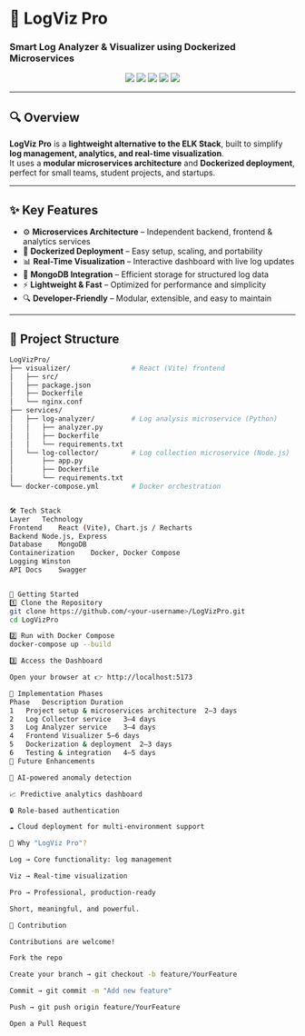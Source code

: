# 🚀 LogViz Pro  
### **Smart Log Analyzer & Visualizer using Dockerized Microservices**

<p align="center">
  <img src="https://img.shields.io/badge/Frontend-React%20(Vite)-61DAFB?logo=react&logoColor=white" />
  <img src="https://img.shields.io/badge/Backend-Node.js-43853D?logo=node.js&logoColor=white" />
  <img src="https://img.shields.io/badge/Database-MongoDB-4EA94B?logo=mongodb&logoColor=white" />
  <img src="https://img.shields.io/badge/Container-Docker-2496ED?logo=docker&logoColor=white" />
  <img src="https://img.shields.io/badge/License-MIT-yellow.svg" />
</p>

---

## 🔍 Overview
**LogViz Pro** is a **lightweight alternative to the ELK Stack**, built to simplify **log management, analytics, and real-time visualization**.  
It uses a **modular microservices architecture** and **Dockerized deployment**, perfect for small teams, student projects, and startups.

---

## ✨ Key Features
- ⚙️ **Microservices Architecture** – Independent backend, frontend & analytics services  
- 🐳 **Dockerized Deployment** – Easy setup, scaling, and portability  
- 📊 **Real-Time Visualization** – Interactive dashboard with live log updates  
- 💾 **MongoDB Integration** – Efficient storage for structured log data  
- ⚡ **Lightweight & Fast** – Optimized for performance and simplicity  
- 🔍 **Developer-Friendly** – Modular, extensible, and easy to maintain  

---

## 🧩 Project Structure
```bash
LogVizPro/
├── visualizer/               # React (Vite) frontend
│   ├── src/
│   ├── package.json
│   ├── Dockerfile
│   └── nginx.conf
├── services/
│   ├── log-analyzer/         # Log analysis microservice (Python)
│   │   ├── analyzer.py
│   │   ├── Dockerfile
│   │   └── requirements.txt
│   └── log-collector/        # Log collection microservice (Node.js)
│       ├── app.py
│       ├── Dockerfile
│       └── requirements.txt
└── docker-compose.yml        # Docker orchestration


🛠️ Tech Stack
Layer	Technology
Frontend	React (Vite), Chart.js / Recharts
Backend	Node.js, Express
Database	MongoDB
Containerization	Docker, Docker Compose
Logging	Winston
API Docs	Swagger


🚀 Getting Started
1️⃣ Clone the Repository
git clone https://github.com/<your-username>/LogVizPro.git
cd LogVizPro

2️⃣ Run with Docker Compose
docker-compose up --build

3️⃣ Access the Dashboard

Open your browser at 👉 http://localhost:5173

🧭 Implementation Phases
Phase	Description	Duration
1	Project setup & microservices architecture	2–3 days
2	Log Collector service	3–4 days
3	Log Analyzer service	3–4 days
4	Frontend Visualizer	5–6 days
5	Dockerization & deployment	2–3 days
6	Testing & integration	4–5 days
🌟 Future Enhancements

🧠 AI-powered anomaly detection

📈 Predictive analytics dashboard

🔒 Role-based authentication

☁️ Cloud deployment for multi-environment support

📌 Why "LogViz Pro"?

Log → Core functionality: log management

Viz → Real-time visualization

Pro → Professional, production-ready

Short, meaningful, and powerful.

🤝 Contribution

Contributions are welcome!

Fork the repo

Create your branch → git checkout -b feature/YourFeature

Commit → git commit -m "Add new feature"

Push → git push origin feature/YourFeature

Open a Pull Request
